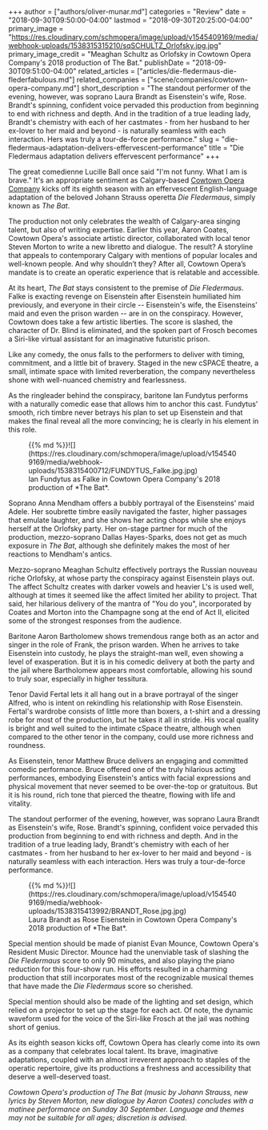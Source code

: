 +++
author = ["authors/oliver-munar.md"]
categories = "Review"
date = "2018-09-30T09:50:00-04:00"
lastmod = "2018-09-30T20:25:00-04:00"
primary_image = "https://res.cloudinary.com/schmopera/image/upload/v1545409169/media/webhook-uploads/1538315315210/sqSCHULTZ_Orlofsky.jpg.jpg"
primary_image_credit = "Meaghan Schultz as Orlofsky in Cowtown Opera Company's 2018 production of The Bat."
publishDate = "2018-09-30T09:51:00-04:00"
related_articles = ["articles/die-fledermaus-die-flederfabulous.md"]
related_companies = ["scene/companies/cowtown-opera-company.md"]
short_description = "The standout performer of the evening, however, was soprano Laura Brandt as Eisenstein&#039;s wife, Rose. Brandt&#039;s spinning, confident voice pervaded this production from beginning to end with richness and depth. And in the tradition of a true leading lady, Brandt&#039;s chemistry with each of her castmates - from her husband to her ex-lover to her maid and beyond - is naturally seamless with each interaction. Hers was truly a tour-de-force performance."
slug = "die-fledermaus-adaptation-delivers-effervescent-performance"
title = "Die Fledermaus adaptation delivers effervescent performance"
+++

The great comedienne Lucille Ball once said "I'm not funny. What I am is brave." It's an appropriate sentiment as Calgary-based [Cowtown Opera Company](/scene/companies/cowtown-opera-company/) kicks off its eighth season with an effervescent English-language adaptation of the beloved Johann Strauss operetta *Die Fledermaus*, simply known as *The Bat*.

The production not only celebrates the wealth of Calgary-area singing talent, but also of writing expertise. Earlier this year, Aaron Coates, Cowtown Opera's associate artistic director, collaborated with local tenor Steven Morton to write a new libretto and dialogue. The result? A storyline that appeals to contemporary Calgary with mentions of popular locales and well-known people. And why shouldn’t they? After all, Cowtown Opera’s mandate is to create an operatic experience that is relatable and accessible.

At its heart, *The Bat* stays consistent to the premise of *Die Fledermaus*. Falke is exacting revenge on Eisenstein after Eisenstein humiliated him previously, and everyone in their circle -- Eisenstein's wife, the Eisensteins' maid and even the prison warden -- are in on the conspiracy. However, Cowtown does take a few artistic liberties. The score is slashed, the character of Dr. Blind is eliminated, and the spoken part of Frosch becomes a Siri-like virtual assistant for an imaginative futuristic prison.

Like any comedy, the onus falls to the performers to deliver with timing, commitment, and a little bit of bravery. Staged in the new cSPACE theatre, a small, intimate space with limited reverberation, the company nevertheless shone with well-nuanced chemistry and fearlessness. 

As the ringleader behind the conspiracy, baritone Ian Fundytus performs with a naturally comedic ease that allows him to anchor this cast. Fundytus' smooth, rich timbre never betrays his plan to set up Eisenstein and that makes the final reveal all the more convincing; he is clearly in his element in this role.

<figure data-type="image">{{% md %}}![](https://res.cloudinary.com/schmopera/image/upload/v1545409169/media/webhook-uploads/1538315400712/FUNDYTUS_Falke.jpg.jpg)
<figcaption>Ian Fundytus as Falke in Cowtown Opera Company's 2018 production of *The Bat*.</figcaption>
</figure>

Soprano Anna Mendham offers a bubbly portrayal of the Eisensteins' maid Adele. Her soubrette timbre easily navigated the faster, higher passages that emulate laughter, and she shows her acting chops while she enjoys herself at the Orlofsky party. Her on-stage partner for much of the production, mezzo-soprano Dallas Hayes-Sparks, does not get as much exposure in *The Bat*, although she definitely makes the most of her reactions to Mendham's antics.

Mezzo-soprano Meaghan Schultz effectively portrays the Russian nouveau riche Orlofsky, at whose party the conspiracy against Eisenstein plays out. The affect Schultz creates with darker vowels and heavier L's is used well, although at times it seemed like the affect limited her ability to project. That said, her hilarious delivery of the mantra of "You do you", incorporated by Coates and Morton into the Champagne song at the end of Act II, elicited some of the strongest responses from the audience.

Baritone Aaron Bartholomew shows tremendous range both as an actor and singer in the role of Frank, the prison warden. When he arrives to take Eisenstein into custody, he plays the straight-man well, even showing a level of exasperation. But it is in his comedic delivery at both the party and the jail where Bartholomew appears most comfortable, allowing his sound to truly soar, especially in higher tessitura.

Tenor David Fertal lets it all hang out in a brave portrayal of the singer Alfred, who is intent on rekindling his relationship with Rose Eisenstein. Fertal's wardrobe consists of little more than boxers, a t-shirt and a dressing robe for most of the production, but he takes it all in stride. His vocal quality is bright and well suited to the intimate cSpace theatre, although when compared to the other tenor in the company, could use more richness and roundness.

As Eisenstein, tenor Matthew Bruce delivers an engaging and committed comedic performance. Bruce offered one of the truly hilarious acting performances, embodying Eisenstein's antics with facial expressions and physical movement that never seemed to be over-the-top or gratuitous. But it is his round, rich tone that pierced the theatre, flowing with life and vitality. 

The standout performer of the evening, however, was soprano Laura Brandt as Eisenstein's wife, Rose. Brandt's spinning, confident voice pervaded this production from beginning to end with richness and depth. And in the tradition of a true leading lady, Brandt's chemistry with each of her castmates - from her husband to her ex-lover to her maid and beyond - is naturally seamless with each interaction. Hers was truly a tour-de-force performance.

<figure data-type="image">{{% md %}}![](https://res.cloudinary.com/schmopera/image/upload/v1545409169/media/webhook-uploads/1538315413992/BRANDT_Rose.jpg.jpg)
<figcaption>Laura Brandt as Rose Eisenstein in Cowtown Opera Company's 2018 production of *The Bat*.</figcaption>
</figure>

Special mention should be made of pianist Evan Mounce, Cowtown Opera's Resident Music Director. Mounce had the unenviable task of slashing the *Die Fledermaus* score to only 90 minutes, and also playing the piano reduction for this four-show run. His efforts resulted in a charming production that still incorporates most of the recognizable musical themes that have made the *Die Fledermaus* score so cherished.

Special mention should also be made of the lighting and set design, which relied on a projector to set up the stage for each act. Of note, the dynamic waveform used for the voice of the Siri-like Frosch at the jail was nothing short of genius.

As its eighth season kicks off, Cowtown Opera has clearly come into its own as a company that celebrates local talent. Its brave, imaginative adaptations, coupled with an almost irreverent approach to staples of the operatic repertoire, give its productions a freshness and accessibility that deserve a well-deserved toast.

*Cowtown Opera's production of The Bat (music by Johann Strauss, new lyrics by Steven Morton, new dialogue by Aaron Coates) concludes with a matinee performance on Sunday 30 September. Language and themes may not be suitable for all ages; discretion is advised.*
